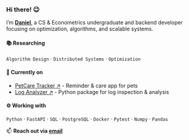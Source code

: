 
### Hi there! 😉
I’m [**Daniel**](https://www.linkedin.com/in/heisdanielade/), a CS & Econometrics undergraduate and backend developer focusing on optimization, algorithms, and scalable systems.

#### 📚 Researching
`Algorithm Design` · `Distributed Systems` · `Optimization`

#### 🔬 Currently on
* [PetCare Tracker ↗](https://pamietampsa.netlify.app) - Reminder & care app for pets
* [Log Analyzer ↗](https://pypi.org/project/logan-iq) - Python package for log inspection & analysis

#### ⚙️ Working with
`Python` · `FastAPI` · `SQL` · `PostgreSQL` · `Docker` · `Pytest` · `Numpy` · `Pandas`

📫 **Reach out via [email](mailto:danieladeofficial@gmail.com)**
